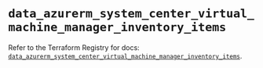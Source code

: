 # `data_azurerm_system_center_virtual_machine_manager_inventory_items`

Refer to the Terraform Registry for docs: [`data_azurerm_system_center_virtual_machine_manager_inventory_items`](https://registry.terraform.io/providers/hashicorp/azurerm/4.36.0/docs/data-sources/system_center_virtual_machine_manager_inventory_items).
